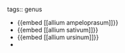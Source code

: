 tags:: genus

- {{embed [[allium ampeloprasum]]}}
- {{embed [[allium sativum]]}}
- {{embed [[allium ursinum]]}}
-